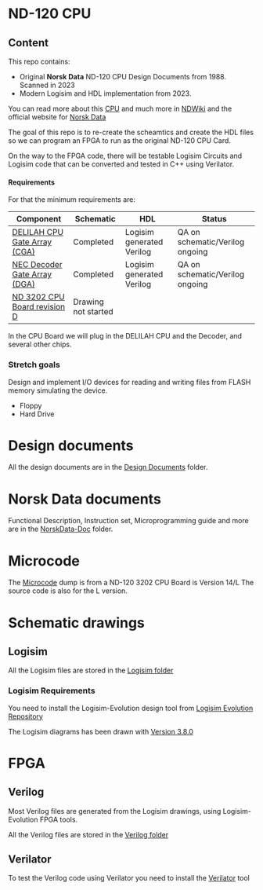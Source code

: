 
# ND-120 CPU #

## Content ##

This repo contains:

* Original **Norsk Data** ND-120 CPU Design Documents from 1988. Scanned in 2023
* Modern Logisim and HDL implementation from 2023.

You can read more about this [CPU](https://www.ndwiki.org/wiki/3202) and much more in [NDWiki](https://www.ndwiki.org/) and the official website for [Norsk Data](http://sintran.com/)

The goal of this repo is to re-create the scheamtics and create the HDL files so we can program an FPGA to run as the original ND-120 CPU Card.

On the way to the FPGA code, there will be testable Logisim Circuits and Logisim code that can be converted and tested in C++ using Verilator.


#### Requirements ####

For that the minimum requirements are:

| Component                      | Schematic    |  HDL   | Status | 
|--------------------------------|--------------|--------|--------|
| [DELILAH CPU Gate Array (CGA)](DesignDocuments\DELILAH-CPU\readme.md) | Completed | Logisim generated Verilog | QA on schematic/Verilog ongoing |
| [NEC Decoder Gate Array (DGA)](DesignDocuments\DECODE-GateArray\readme.md) | Completed | Logisim generated Verilog | QA on schematic/Verilog ongoing |
| [ND 3202 CPU Board revision D](DesignDocuments/CPU-BOARD-3202/Readme.md) | Drawing not started | 

In the CPU Board we will plug in the DELILAH CPU and the Decoder, and several other chips. 


### Stretch goals ###

Design and implement I/O devices for reading and writing files from FLASH memory simulating the device.

* Floppy 
* Hard Drive



# Design documents

All the design documents are in the [Design Documents](DesignDocuments/Readme.md) folder.

# Norsk Data documents

Functional Description, Instruction set, Microprogramming guide and more are in the [NorskData-Doc](NorskData-Doc/Readme.md) folder.



# Microcode #

The [Microcode](Microcode/readme.md) dump is from a ND-120 3202 CPU Board is Version 14/L
The source code is also for the L version.

# Schematic drawings #

## Logisim ##

All the Logisim files are stored in the [Logisim folder](Logisim/readme.md)

### Logisim Requirements ###
You need to install the Logisim-Evolution design tool from [Logisim Evolution Repository](https://github.com/logisim-evolution/logisim-evolution)

The Logisim diagrams has been drawn with [Version 3.8.0](https://github.com/logisim-evolution/logisim-evolution/releases/tag/v3.8.0)

# FPGA #

## Verilog ##

Most Verilog files are generated from the Logisim drawings, using Logisim-Evolution FPGA tools.

All the Verilog files are stored in the [Verilog folder](Verilog/)


## Verilator ##

To test the Verilog code using Verilator you need to install the [Verilator](https://www.veripool.org/verilator/) tool



